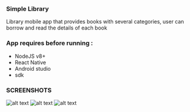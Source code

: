 ### Simple Library
Library mobile app that provides books with several categories, user can borrow and read the details of each book 

### App requires before running :
- NodeJS v8+
- React Native
- Android studio
- sdk

### SCREENSHOTS
![alt text](https://raw.githubusercontent.com/rezhariansyah/React-Native-Book-Library-Front-End/master/src/assets/documentations/Screenshot_1564671453.png)
![alt text](https://raw.githubusercontent.com/rezhariansyah/React-Native-Book-Library-Front-End/master/src/assets/documentations/Screenshot_1564671591.png)
![alt text](https://raw.githubusercontent.com/rezhariansyah/React-Native-Book-Library-Front-End/master/src/assets/documentations/Screenshot_1564671668.png)
